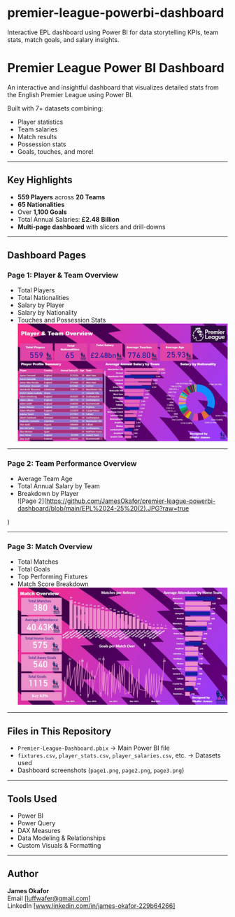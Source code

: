# premier-league-powerbi-dashboard
Interactive EPL dashboard using Power BI for data storytelling KPIs, team stats, match goals, and salary insights.
# Premier League Power BI Dashboard

An interactive and insightful dashboard that visualizes detailed stats from the English Premier League using Power BI.

Built with 7+ datasets combining:
- Player statistics
- Team salaries
- Match results
- Possession stats
- Goals, touches, and more!

---

## Key Highlights

- **559 Players** across **20 Teams**
- **65 Nationalities**
- Over **1,100 Goals**
- Total Annual Salaries: **£2.48 Billion**
- **Multi-page dashboard** with slicers and drill-downs

---

##  Dashboard Pages

### Page 1: Player & Team Overview  
- Total Players  
- Total Nationalities  
- Salary by Player  
- Salary by Nationality  
- Touches and Possession Stats  
![Page 1](https://github.com/JamesOkafor/premier-league-powerbi-dashboard/blob/main/EPL%2024-25%20(1).JPG?raw=true)

---

### Page 2: Team Performance Overview  
- Average Team Age  
- Total Annual Salary by Team  
- Breakdown by Player  
![Page 2](https://github.com/JamesOkafor/premier-league-powerbi-dashboard/blob/main/EPL%2024-25%20(2).JPG?raw=true

)

---

### Page 3: Match Overview  
- Total Matches  
- Total Goals  
- Top Performing Fixtures  
- Match Score Breakdown  
![Page 3](https://github.com/JamesOkafor/premier-league-powerbi-dashboard/blob/main/EPL%2024-25%20(3).JPG?raw=true)

---

## Files in This Repository

- `Premier-League-Dashboard.pbix` → Main Power BI file
- `fixtures.csv`, `player_stats.csv`, `player_salaries.csv`, etc. → Datasets used
- Dashboard screenshots (`page1.png`, `page2.png`, `page3.png`)

---

## Tools Used

- Power BI  
- Power Query  
- DAX Measures  
- Data Modeling & Relationships  
- Custom Visuals & Formatting

---

## Author

**James Okafor**  
Email [luffwafer@gmail.com]  
 LinkedIn [www.linkedin.com/in/james-okafor-229b64266]

